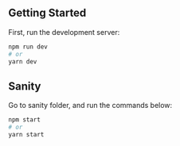 ## Getting Started

First, run the development server:

```bash
npm run dev
# or
yarn dev
```


## Sanity

Go to sanity folder, and run the commands below:

```bash
npm start
# or
yarn start
```

